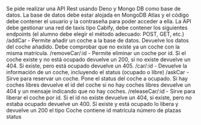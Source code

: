 Se pide realizar una API Rest usando Deno y Mongo DB como base de datos.
La base de datos debe estar alojada en MongoDB Atlas y el código debe contener el usuario y la contraseña para poder acceder a ella.
La API debe gestionar una red de taxis tipo Cabify, debe contener los siguientes endpoints (el alumno debe elegir el método adecuado: POST, GET, etc.)
/addCar - Permite añadir un coche a la base de datos. Devuelve los datos del coche añadido. Debe comprobar que no existe ya un coche con la misma matrícula.
/removeCar/:id - Permite eliminar un coche por id.
Si el coche existe y no está ocupado devuelve un 200,
si no existe devuelve un 404.
Si existe, pero está ocupado devuelve un 405.
/car/:id - Devuelve la información de un coche, incluyendo el status (ocupado o libre)
/askCar - Sirve para reservar un coche. Pone el status del coche a ocupado.
Si hay coches libres devuelve el id del coche
si no hay coches libres devuelve un 404 y un mensaje indicando que no hay coches.
/releaseCar/:id - Sirve para liberar el coche por id.
Si el id no existe devuelve un 404,
si existe, pero no estaba ocupado devuelve un 400.
Si existe y está ocupado lo libera y devuelve un 200
el tipo Coche contiene
id
matrícula
número de plazas
status
